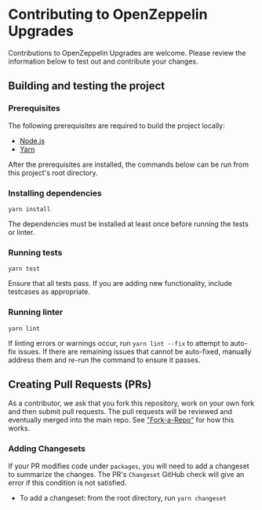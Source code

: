 Contributing to OpenZeppelin Upgrades
=======

Contributions to OpenZeppelin Upgrades are welcome. Please review the information below to test out and contribute your changes.

## Building and testing the project

### Prerequisites
The following prerequisites are required to build the project locally:
- [Node.js](https://nodejs.org/)
- [Yarn](https://yarnpkg.com/getting-started/install)

After the prerequisites are installed, the commands below can be run from this project's root directory.

### Installing dependencies
```yarn install```

The dependencies must be installed at least once before running the tests or linter.

### Running tests
```yarn test```

Ensure that all tests pass.  If you are adding new functionality, include testcases as appropriate.

### Running linter
```yarn lint```

If linting errors or warnings occur, run `yarn lint --fix` to attempt to auto-fix issues.  If there are remaining issues that cannot be auto-fixed, manually address them and re-run the command to ensure it passes.

## Creating Pull Requests (PRs)

As a contributor, we ask that you fork this repository, work on your own fork and then submit pull requests. The pull requests will be reviewed and eventually merged into the main repo. See ["Fork-a-Repo"](https://help.github.com/articles/fork-a-repo/) for how this works.

### Adding Changesets
If your PR modifies code under `packages`, you will need to add a changeset to summarize the changes. The PR's `Changeset` GitHub check will give an error if this condition is not satisfied.
- To add a changeset: from the root directory, run `yarn changeset`